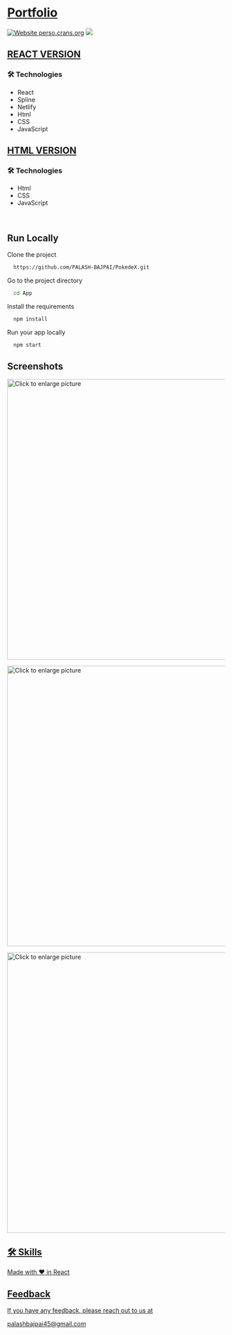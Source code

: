 
# [Portfolio](https://palash-bajpai-mysite.netlify.app/)


<p align="center">

[![Website perso.crans.org](https://img.shields.io/website-up-down-green-red/https/perso.crans.org.svg)](https://perso.crans.org/)
<img src="https://api.netlify.com/api/v1/badges/d61f9d6c-1407-4851-9286-71b87359d668/deploy-status">
</p>


## [REACT VERSION](https://palash-bajpai-mysite.netlify.app/)

### 🛠 Technologies
<ul>
  <li>React</li>
  <li>Spline</li>
  <li>Netlify</li>
  <li>Html</li>
  <li>CSS</li>
  <li>JavaScript</li>
</ul>


## [HTML VERSION](https://palash-bajpai.github.io/Sample-Portfolio/)
### 🛠 Technologies
<ul>
  <li>Html</li>
  <li>CSS</li>
  <li>JavaScript</li>
</ul>

<br/>




## Run Locally

Clone the project

```bash
  https://github.com/PALASH-BAJPAI/PokedeX.git
```

Go to the project directory

```bash
  cd App
```

Install the requirements

```bash
  npm install
```

Run your app locally

```bash
  npm start
```


## Screenshots

<a href="https://drive.google.com/uc?export=view&id=1yxUvqlKagwMwkjrMYhnSU2EW7D8uYgAN"><img src="https://drive.google.com/uc?export=view&id=1yxUvqlKagwMwkjrMYhnSU2EW7D8uYgAN" style="width: 650px; max-width: 100%; height: auto" title="Click to enlarge picture" />

<a href="https://drive.google.com/uc?export=view&id=1Wa3XP2PprWUfzCfnMM1GkU4CMOL0sE26"><img src="https://drive.google.com/uc?export=view&id=1Wa3XP2PprWUfzCfnMM1GkU4CMOL0sE26" style="width: 650px; max-width: 100%; height: auto" title="Click to enlarge picture" />

<a href="https://drive.google.com/uc?export=view&id=1by6IMRfjXw71rdunKIpWnxiU7ScYq3J0"><img src="https://drive.google.com/uc?export=view&id=1by6IMRfjXw71rdunKIpWnxiU7ScYq3J0" style="width: 650px; max-width: 100%; height: auto" title="Click to enlarge picture" />


## 🛠 Skills

Made with ❤️ in React


## Feedback

<p>If you have any feedback, please reach out to us at<p>palashbajpai45@gmail.com

